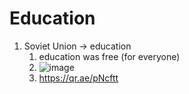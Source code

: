 # Education
1. Soviet Union → education
	1. education was free (for everyone)
	2. ![image](https://qph.fs.quoracdn.net/main-qimg-d1c138d9be6ea400aba3d04153e50f87)
	3. https://qr.ae/pNcftt